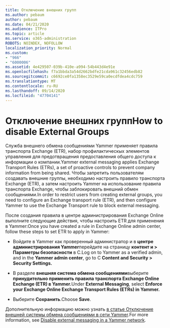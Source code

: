 ```yaml
---
title: Отключение внешних групп
ms.author: pebaum
author: pebaum
ms.date: 04/21/2020
ms.audience: ITPro
ms.topic: article
ms.service: o365-administration
ROBOTS: NOINDEX, NOFOLLOW
localization_priority: Normal
ms.custom:
- "966"
- "6000006"
ms.assetid: 4e429507-039b-410e-a994-54b443d4e91e
ms.openlocfilehash: f7a1bbda3a54d2662bdfe21cda961c32456edb82
ms.sourcegitcommit: c6692ce0fa1358ec3529e59ca0ecdfdea4cdc759
ms.translationtype: MT
ms.contentlocale: ru-RU
ms.lasthandoff: 09/14/2020
ms.locfileid: "47704141"
---
```

# <a name="how-to-disable-external-groups"></a><span data-ttu-id="edc41-102">Отключение внешних групп</span><span class="sxs-lookup"><span data-stu-id="edc41-102">How to disable External Groups</span></span>

<span data-ttu-id="edc41-103">Служба внешнего обмена сообщениями Yammer применяет правила транспорта Exchange (ETR), набор профилактическых элементов управления для предотвращения предоставления общего доступа к информации о компании.</span><span class="sxs-lookup"><span data-stu-id="edc41-103">Yammer external messaging applies Exchange Transport Rules (ETRs), a set of proactive controls to prevent company information from being shared.</span></span> <span data-ttu-id="edc41-104">Чтобы запретить пользователям создавать внешние группы, необходимо настроить правило транспорта Exchange (ETR), а затем настроить Yammer на использование правила транспорта Exchange, чтобы заблокировать внешний обмен сообщениями.</span><span class="sxs-lookup"><span data-stu-id="edc41-104">In order to restrict users from creating external groups, you need to configure an Exchange transport rule (ETR), and then configure Yammer to use the Exchange Transport rule to block external messaging.</span></span>
  
<span data-ttu-id="edc41-105">После создания правила в центре администрирования Exchange Online выполните следующие действия, чтобы настроить ETR для применения в Yammer:</span><span class="sxs-lookup"><span data-stu-id="edc41-105">Once you have created a rule in Exchange Online admin center, follow these steps to set ETR to apply in Yammer:</span></span>
  
- <span data-ttu-id="edc41-106">Войдите в Yammer как проверенный администратор и в **центре администрирования Yammer**перейдите на страницу **контент и \> Параметры безопасности** в C.</span><span class="sxs-lookup"><span data-stu-id="edc41-106">Log on to Yammer as a verified admin, and in the **Yammer admin center**, go to C **Content and Security \> Security Settings.**</span></span>

- <span data-ttu-id="edc41-107">В разделе **внешняя система обмена сообщениями**выберите **принудительно применить правила транспорта Exchange Online Exchange (ETR) в Yammer.**</span><span class="sxs-lookup"><span data-stu-id="edc41-107">Under **External Messaging**, select **Enforce your Exchange Online Exchange Transport Rules (ETRs) in Yammer.**</span></span>

- <span data-ttu-id="edc41-108">Выберите **Сохранить**.</span><span class="sxs-lookup"><span data-stu-id="edc41-108">Choose **Save**.</span></span>

<span data-ttu-id="edc41-109">Дополнительную информацию можно узнать [в статье Отключение внешней системы обмена сообщениями в сети Yammer](https://docs.microsoft.com/yammer/work-with-external-users/disable-external-messaging).</span><span class="sxs-lookup"><span data-stu-id="edc41-109">For more information, see [Disable external messaging in a Yammer network](https://docs.microsoft.com/yammer/work-with-external-users/disable-external-messaging).</span></span>
  